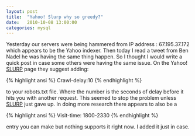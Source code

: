 ```yaml
---
layout: post
title:  "Yahoo! Slurp why so greedy?"
date:   2010-10-08 13:00:00
categories: mysql
---
```


Yesterday our servers were being hammered from IP address : 67.195.37.172 which appears to be the Yahoo indexer.  Then today I read a tweet from Ben Nadel he was having the same thing happen.  So I thought I would write a quick post in case some others were having the same issue.
On the Yahoo! [SLURP][slurp] page they suggest adding: 

{% highlight  ansi %}
Crawl-delay:10
{% endhighlight %}

to your robots.txt file.  Where the number is the seconds of delay before it hits you with another request.
This seemed to stop the problem unless [SLURP][slurp] just gave up.
In doing more research there appears to also be a 

{% highlight  ansi %}
Visit-time: 1800-2330
{% endhighlight %}

entry you can make but nothing supports it right now.  I added it just in case.

[slurp]:		https://help.yahoo.com/kb/search/slurp-crawling-page-sln22600.html
